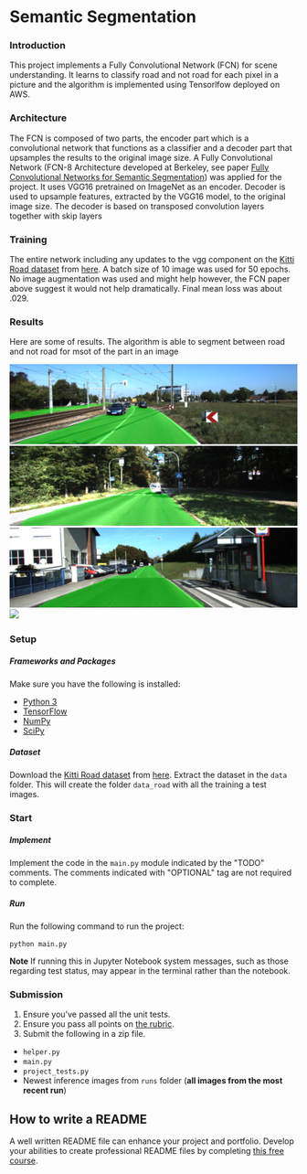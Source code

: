 # Semantic Segmentation
### Introduction
This project implements a Fully Convolutional Network (FCN) for scene understanding. It learns to classify road and not road for each pixel in a picture and the algorithm is implemented using Tensorlfow deployed on AWS.

### Architecture

The FCN is composed of two parts, the encoder part which is a convolutional network that functions as a classifier and a decoder part that upsamples the results to the original image size. A Fully Convolutional Network (FCN-8 Architecture developed at Berkeley, see paper [Fully Convolutional Networks for Semantic Segmentation](https://people.eecs.berkeley.edu/~jonlong/long_shelhamer_fcn.pdf)) was applied for the project. It uses VGG16 pretrained on ImageNet as an encoder. Decoder is used to upsample features, extracted by the VGG16 model, to the original image size. The decoder is based on transposed convolution layers together with skip layers

### Training
The entire network including any updates to the vgg component on the [Kitti Road dataset](http://www.cvlibs.net/datasets/kitti/eval_road.php) from [here](http://www.cvlibs.net/download.php?file=data_road.zip). A batch size of 10 image was used for 50 epochs. No image augmentation was used and might help however, the FCN paper above suggest it would not help dramatically. Final mean loss was about .029.


### Results
Here are some of results. The algorithm is able to segment between road and not road for msot of the part in an image

![](images/um_000003.png)
![](images/um_000008.png)
![](images/um_000013.png)
![](images/um_000084.png)

### Setup
##### Frameworks and Packages
Make sure you have the following is installed:
 - [Python 3](https://www.python.org/)
 - [TensorFlow](https://www.tensorflow.org/)
 - [NumPy](http://www.numpy.org/)
 - [SciPy](https://www.scipy.org/)
##### Dataset
Download the [Kitti Road dataset](http://www.cvlibs.net/datasets/kitti/eval_road.php) from [here](http://www.cvlibs.net/download.php?file=data_road.zip).  Extract the dataset in the `data` folder.  This will create the folder `data_road` with all the training a test images.

### Start
##### Implement
Implement the code in the `main.py` module indicated by the "TODO" comments.
The comments indicated with "OPTIONAL" tag are not required to complete.
##### Run
Run the following command to run the project:
```
python main.py
```
**Note** If running this in Jupyter Notebook system messages, such as those regarding test status, may appear in the terminal rather than the notebook.

### Submission
1. Ensure you've passed all the unit tests.
2. Ensure you pass all points on [the rubric](https://review.udacity.com/#!/rubrics/989/view).
3. Submit the following in a zip file.
 - `helper.py`
 - `main.py`
 - `project_tests.py`
 - Newest inference images from `runs` folder  (**all images from the most recent run**)
 
 ## How to write a README
A well written README file can enhance your project and portfolio.  Develop your abilities to create professional README files by completing [this free course](https://www.udacity.com/course/writing-readmes--ud777).

